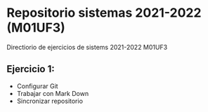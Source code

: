 # Repositorio sistemas 2021-2022 (M01UF3)
Directiorio de ejercicios de sistems 2021-2022 M01UF3


## Ejercicio 1:
* Configurar Git
* Trabajar con Mark Down
* Sincronizar repositorio

